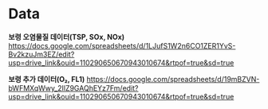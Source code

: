 # Data

**보령 오염물질 데이터(TSP, SOx, NOx)**
https://docs.google.com/spreadsheets/d/1LJufS1W2n6CO1ZER1YvS-Bv2kzuJm3EZ/edit?usp=drive_link&ouid=110290650670943010674&rtpof=true&sd=true

**보령 추가 데이터(O₂, FL1)**
https://docs.google.com/spreadsheets/d/19mBZVN-bWFMXqWwy_2IlZ9GAQhEYz7Fm/edit?usp=drive_link&ouid=110290650670943010674&rtpof=true&sd=true
